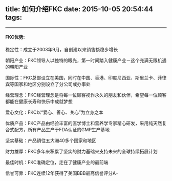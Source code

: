 title: 如何介绍FKC
date: 2015-10-05 20:54:44
tags:
---

---------------------------------------

#### FKC优势:

稳定性：成立于2003年9月，自创建以来销售额稳步增长

朝阳产业：FKC领导人以独特的眼光，第一时间踏入健康产业－这个充满无限机遇的朝阳产业

国际性：FKC总部设立在美国，同时在中国、香港、印度尼西亚、斯里兰卡、菲律宾等国家和地区分别设立了分公司或办事处

经营理念：FKC经营理念是将每一位顾客视作永久的朋友和伙伴，希望每一位顾客都能在健康长寿和快乐中成就梦想

爱心文化：FKC以“爱心、善心、关心”为立身之本

优质产品：FKC产品由经验丰富的医学博士和营养学专家精心研发，采用纯天然复合式配方，所有产品生产于FDA认证的GMP生产基地

坚实基础：产品销往五大洲40多个国家和地区

财力雄厚：FKC多年来积累了坚实的财力基础来支持未来的全球持续拓展计划

最佳时机：FKC准确定位，走在了健康产业的最前端

信誉可靠：FKC连续12年获得了美国BBB最高信誉评分A+
